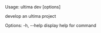 Usage: ultima dev [options]

develop an ultima project

Options:
  -h, --help  display help for command
